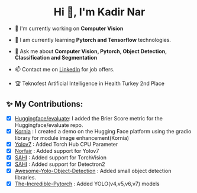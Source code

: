 <h1 align="center">Hi 👋, I'm Kadir Nar</h1>

- 🔭 I'm currently working on **Computer Vision**

- 🌱 I am currently learning **Pytorch and Tensorflow**  technologies.

- 💬 Ask me about **Computer Vision, Pytorch, Object Detection, Classification and Segmentation**

- 📫 Contact me on [LinkedIn](https://www.linkedin.com/in/kadir-nar/) for job offers.

- 🏆 Teknofest Artificial Intelligence in Health Turkey 2nd Place

## ✨ My Contributions:
- [X] [Huggingface/evaluate](https://github.com/huggingface/evaluate/pull/275): I added the Brier Score metric for the Huggingface/evaluate repo. 
- [X] [Kornia](https://github.com/kornia/kornia/pull/1871) : I created a demo on the Hugging Face platform using the gradio library for module image enhancement(Kornia)
- [X] [Yolov7](https://github.com/WongKinYiu/yolov7/pull/423) : Added Torch Hub CPU Parameter 
- [X] [Norfair](https://github.com/tryolabs/norfair/pull/147) : Added support for Yolov7 
- [X] [SAHI](https://github.com/obss/sahi/pull/486) : Added support for TorchVision 
- [X] [SAHI](https://github.com/obss/sahi/pull/322) : Added support for Detectron2 
- [X] [Awesome-Yolo-Object-Detection](https://github.com/dotnet-rs-py/awesome-yolo-object-detection/pull/1) : Added small object detection libraries.
- [X] [The-Incredible-Pytorch](https://github.com/ritchieng/the-incredible-pytorch/pull/132) : Added YOLO(v4,v5,v6,v7) models
